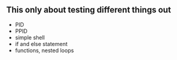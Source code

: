 ## This only about testing different things out

* PID
* PPID
* simple shell
* if and else statement
* functions, nested loops